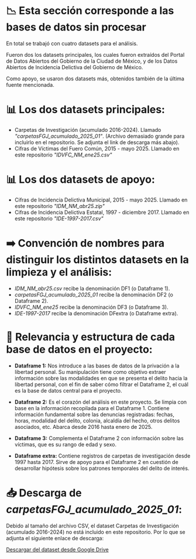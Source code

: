 # 📉 Esta sección corresponde a las bases de datos sin procesar

En total se trabajó con cuatro datasets para el análisis.

Fueron dos los datasets principales, los cuales fueron extraídos del Portal de Datos Abiertos del Gobierno de la Ciudad de México, y de los Datos Abiertos de Incidencia Delictiva del Gobierno de México. 

Como apoyo, se usaron dos datasets más, obtenidos también de la última fuente mencionada.


# 📊 Los dos datasets principales:
- Carpetas de Investigación (acumulado 2016-2024). Llamado *"carpetasFGJ_acumulado_2025_01"*. (Archivo demasiado grande para incluirlo en el repositorio. Se adjunta el link de descarga más abajo).
- Cifras de Víctimas del Fuero Común, 2015 - mayo 2025. Llamado en este repositorio *"IDVFC_NM_ene25.csv"*


# 📊 Los dos datasets  de apoyo:
-   Cifras de Incidencia Delictiva Municipal, 2015 - mayo 2025. Llamado en este repositorio *"IDM_NM_abr25.zip"*
-   Cifras de Incidencia Delictiva Estatal, 1997 - diciembre 2017. Llamado en este repositorio *"IDE-1997-2017.csv"*


# ➡️ Convención de nombres para distinguir los distintos datasets en la limpieza y el análisis:

-  *IDM_NM_abr25.csv* recibe la denominación DF1 (o Dataframe 1).
-  *carpetasFGJ_acumulado_2025_01* recibe la denominación DF2 (o Dataframe 2).
-  *IDVFC_NM_ene25* recibe la denominación DF3 (o Dataframe 3).
-  *IDE-1997-2017* recibe la denominación DFextra (o Dataframe extra).


# 📌 Relevancia y estructura de cada base de datos en el proyecto:

-  **Dataframe 1:** Nos introduce a las bases de datos de la privación a la libertad personal. Su manipulación tiene como objetivo extraer información sobre las modalidades en que se presenta el delito hacia la libertad personal, con el fin de saber cómo filtrar el Dataframe 2, el cuál es la base de datos central para el proyecto.
  
-  **Dataframe 2:** Es el corazón del análisis en este proyecto. Se limpia con base en la información recopilada para el Dataframe 1. Contiene información fundamental sobre las denuncias registradas: fechas, horas, modalidad del delito, colonia, alcaldía del hecho, otros delitos asociados, etc. Abarca desde 2016 hasta enero de 2025.

-  **Dataframe 3:** Complementa el Dataframe 2 con información sobre las víctimas, que es su rango de edad y sexo.

-  **Dataframe extra:** Contiene registros de carpetas de investigación desde 1997 hasta 2017. Sirve de apoyo para el Dataframe 2 en cuestión de desarrollar hipótesis sobre los patrones temporales del delito de interés.


# 📥 Descarga de *carpetasFGJ_acumulado_2025_01*:

Debido al tamaño del archivo CSV, el dataset Carpetas de Investigación (acumulado 2016-2024) no está incluido en este repositorio. Por lo que se adjunta el siguiente enlace de descarga:

[Descargar del dataset desde Google Drive](https://drive.google.com/drive/u/4/folders/135wNU9gdzE8I6oFZqswHkQfrBuBdlNte)





